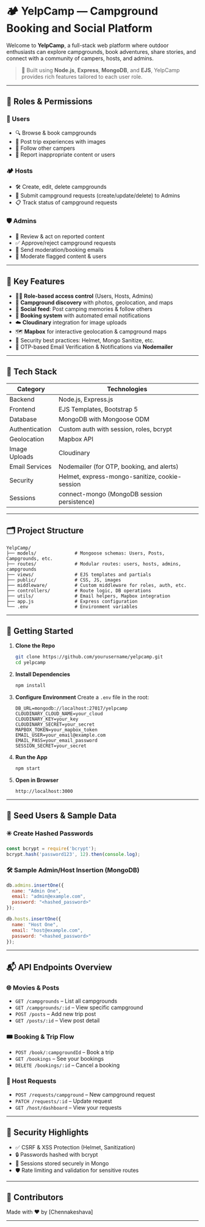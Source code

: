 # 🏕️ YelpCamp — Campground Booking and Social Platform

Welcome to **YelpCamp**, a full-stack web platform where outdoor enthusiasts can explore campgrounds, book adventures, share stories, and connect with a community of campers, hosts, and admins.

> 🚀 Built using **Node.js**, **Express**, **MongoDB**, and **EJS**, YelpCamp provides rich features tailored to each user role.

---

## 🔑 Roles & Permissions

### 👤 Users
- 🔍 Browse & book campgrounds
- 📸 Post trip experiences with images
- 👥 Follow other campers
- 🚩 Report inappropriate content or users

### 🏕️ Hosts
- 🛠️ Create, edit, delete campgrounds
- 📨 Submit campground requests (create/update/delete) to Admins
- 📋 Track status of campground requests

### 🛡️ Admins
- 🔎 Review & act on reported content
- ✅ Approve/reject campground requests
- 📧 Send moderation/booking emails
- 🧹 Moderate flagged content & users

---

## 🌟 Key Features

- 🧑‍💻 **Role-based access control** (Users, Hosts, Admins)
- 🧭 **Campground discovery** with photos, geolocation, and maps
- 🧵 **Social feed**: Post camping memories & follow others
- 🚀 **Booking system** with automated email notifications
- ☁️ **Cloudinary** integration for image uploads
- 🗺️ **Mapbox** for interactive geolocation & campground maps
- 🔐 Security best practices: Helmet, Mongo Sanitize, etc.
- 📧 OTP-based Email Verification & Notifications via **Nodemailer**

---

## 🧰 Tech Stack

| Category       | Technologies                                     |
|----------------|--------------------------------------------------|
| Backend        | Node.js, Express.js                              |
| Frontend       | EJS Templates, Bootstrap 5                       |
| Database       | MongoDB with Mongoose ODM                        |
| Authentication | Custom auth with session, roles, bcrypt         |
| Geolocation    | Mapbox API                                       |
| Image Uploads  | Cloudinary                                       |
| Email Services | Nodemailer (for OTP, booking, and alerts)        |
| Security       | Helmet, express-mongo-sanitize, cookie-session   |
| Sessions       | connect-mongo (MongoDB session persistence)      |

---

## 🗂️ Project Structure

```
YelpCamp/
├── models/              # Mongoose schemas: Users, Posts, Campgrounds, etc.
├── routes/              # Modular routes: users, hosts, admins, campgrounds
├── views/               # EJS templates and partials
├── public/              # CSS, JS, images
├── middleware/          # Custom middleware for roles, auth, etc.
├── controllers/         # Route logic, DB operations
├── utils/               # Email helpers, Mapbox integration
├── app.js               # Express configuration
└── .env                 # Environment variables
```

---

## 🚀 Getting Started

1. **Clone the Repo**
   ```bash
   git clone https://github.com/yourusername/yelpcamp.git
   cd yelpcamp
   ```

2. **Install Dependencies**
   ```bash
   npm install
   ```

3. **Configure Environment**
   Create a `.env` file in the root:
   ```env
   DB_URL=mongodb://localhost:27017/yelpcamp
   CLOUDINARY_CLOUD_NAME=your_cloud
   CLOUDINARY_KEY=your_key
   CLOUDINARY_SECRET=your_secret
   MAPBOX_TOKEN=your_mapbox_token
   EMAIL_USER=your_email@example.com
   EMAIL_PASS=your_email_password
   SESSION_SECRET=your_secret
   ```

4. **Run the App**
   ```bash
   npm start
   ```

5. **Open in Browser**
   ```
   http://localhost:3000
   ```

---

## 🧪 Seed Users & Sample Data

### ✳️ Create Hashed Passwords
```js
const bcrypt = require('bcrypt');
bcrypt.hash('password123', 12).then(console.log);
```

### 🛠️ Sample Admin/Host Insertion (MongoDB)
```js
db.admins.insertOne({
  name: "Admin One",
  email: "admin@example.com",
  password: "<hashed_password>"
});

db.hosts.insertOne({
  name: "Host One",
  email: "host@example.com",
  password: "<hashed_password>"
});
```

---

## 📬 API Endpoints Overview

### 🌐 Movies & Posts
- `GET /campgrounds` – List all campgrounds
- `GET /campgrounds/:id` – View specific campground
- `POST /posts` – Add new trip post
- `GET /posts/:id` – View post detail

### 🎟️ Booking & Trip Flow
- `POST /book/:campgroundId` – Book a trip
- `GET /bookings` – See your bookings
- `DELETE /bookings/:id` – Cancel a booking

### 🔧 Host Requests
- `POST /requests/campground` – New campground request
- `PATCH /requests/:id` – Update request
- `GET /host/dashboard` – View your requests

---

## 🔐 Security Highlights

- ✅ CSRF & XSS Protection (Helmet, Sanitization)
- 🔒 Passwords hashed with bcrypt
- 🔐 Sessions stored securely in Mongo
- 🛡️ Rate limiting and validation for sensitive routes

---



## 📢 Contributors

Made with ❤️ by [Chennakeshava] 

---
